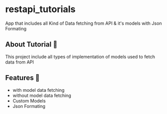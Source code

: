 # restapi_tutorials

App that includes all Kind of Data fetching from API & it's models with Json Formating 

## About Tutorial 🤩   

This project include all types of implementation of models used to fetch data from API

## Features 🤳    

- with model data fetching 
- without model data fetching
- Custom Models
- Json Formating
